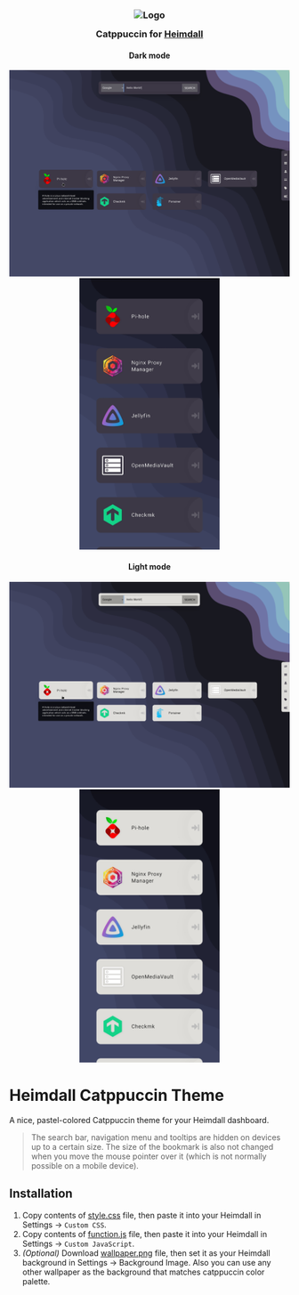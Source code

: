 <h3 align="center">
	<img src="https://raw.githubusercontent.com/catppuccin/catppuccin/main/assets/logos/exports/1544x1544_circle.png" width="100" alt="Logo"/><br/>
	<img src="https://raw.githubusercontent.com/catppuccin/catppuccin/main/assets/misc/transparent.png" height="30" width="0px"/>
	Catppuccin for <a href="https://github.com/linuxserver/Heimdall/">Heimdall</a>
	<img src="https://raw.githubusercontent.com/catppuccin/catppuccin/main/assets/misc/transparent.png" height="30" width="0px"/>
</h3>

<h4 align="center">
	Dark mode
</h4>
<div align="center">
    <img src="./previews/preview-dark-mode.png" style="max-height: 100%; width: auto;" alt="preview dark mode"/>
    <img src="./previews/preview-dark-mode-mobile.jpg" style="max-width: 50%; height: auto;" alt="preview dark mode mobile"/>
</div>

<h4 align="center">
	Light mode
</h4>
<div align="center">
    <img src="./previews/preview-light-mode.png" style="max-height: 100%; width: auto;" alt="preview light mode"/>
    <img src="./previews/preview-light-mode-mobile.jpg" style="max-width: 50%; height: auto;" alt="preview light mode mobile"/>
</div>

# Heimdall Catppuccin Theme

A nice, pastel-colored Catppuccin theme for your Heimdall dashboard.

> The search bar, navigation menu and tooltips are hidden on devices up to a certain size. The size of the bookmark is also not changed when you move the mouse pointer over it (which is not normally possible on a mobile device).

## Installation

1. Copy contents of [style.css](./style.css) file, then paste it into your Heimdall in Settings -> `Custom CSS`.
2. Copy contents of [function.js](./function.js) file, then paste it into your Heimdall in Settings -> `Custom JavaScript`.
3. _(Optional)_ Download [wallpaper.png](./wallpaper.png) file, then set it as your Heimdall background in Settings -> Background Image. Also you can use any other wallpaper as the background that matches catppuccin color palette.
